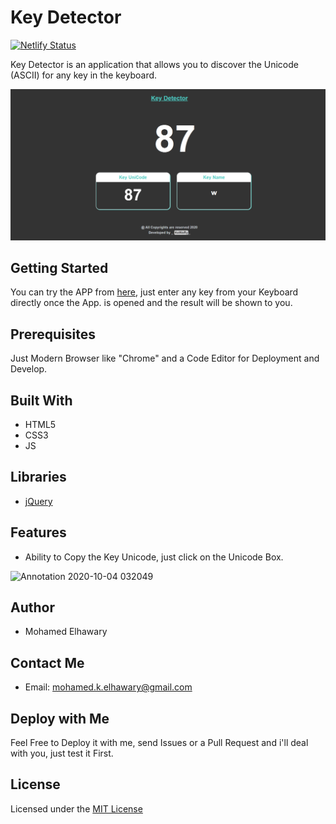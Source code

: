 # Key Detector  

[![Netlify Status](https://api.netlify.com/api/v1/badges/74cf38bf-b83b-453a-be2e-e23c34a070e8/deploy-status)](https://app.netlify.com/sites/keydetector/deploys)  

Key Detector is an application that allows you to discover the Unicode (ASCII) for any key in the keyboard.

  
![Screenshot](preview.png)   


## Getting Started

You can try the APP from [here](https://mohamed-elhawary.github.io/key-detector/), just enter any key from your Keyboard directly once the App. is opened and the result will be shown to you.

## Prerequisites

Just Modern Browser like "Chrome" and a Code Editor for Deployment and Develop.

## Built With

* HTML5
* CSS3
* JS

## Libraries  

* [jQuery](https://jquery.com/)  

## Features  

* Ability to Copy the Key Unicode, just click on the Unicode Box.  

![Annotation 2020-10-04 032049](https://user-images.githubusercontent.com/69651552/95004836-d2b06e80-05f0-11eb-8e41-24feed062e26.jpg)


## Author

* Mohamed Elhawary  

## Contact Me  

* Email: mohamed.k.elhawary@gmail.com

## Deploy with Me

Feel Free to Deploy it with me, send Issues or a Pull Request and i'll deal with you, just test it First.

## License

Licensed under the [MIT License](LICENSE)


